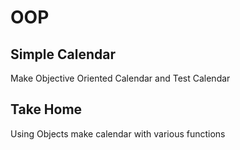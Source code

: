 # OOP

## Simple Calendar

Make Objective Oriented Calendar and Test Calendar 

## Take Home

Using Objects make calendar with various functions